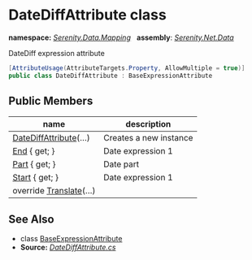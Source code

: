 # DateDiffAttribute class
**namespace:** *[Serenity.Data.Mapping](../README.md#serenity.data.mapping-namespace)*   **assembly**: *[Serenity.Net.Data](../README.md)*

DateDiff expression attribute

```csharp
[AttributeUsage(AttributeTargets.Property, AllowMultiple = true)]
public class DateDiffAttribute : BaseExpressionAttribute
```

## Public Members

| name | description |
| --- | --- |
| [DateDiffAttribute](DateDiffAttribute/DateDiffAttribute.md)(…) | Creates a new instance |
| [End](DateDiffAttribute/End.md) { get; } | Date expression 1 |
| [Part](DateDiffAttribute/Part.md) { get; } | Date part |
| [Start](DateDiffAttribute/Start.md) { get; } | Date expression 1 |
| override [Translate](DateDiffAttribute/Translate.md)(…) |  |

## See Also

* class [BaseExpressionAttribute](BaseExpressionAttribute.md)
* **Source:** *[DateDiffAttribute.cs](https://github.com/serenity-is/Serenity/blob/master/src/Serenity.Net.Data/Mapping/DateDiffAttribute.cs)*